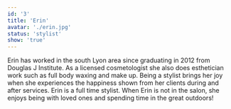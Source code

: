 ```yaml
---
id: '3'
title: 'Erin'
avatar: './erin.jpg'
status: 'stylist'
show: 'true'
---
```


Erin has worked in the south Lyon area since graduating in 2012 from Douglas J Institute. As a licensed cosmetologist she also does esthetician work such as full body waxing and make up.
Being a stylist brings her joy when she experiences the happiness shown from her clients during and after services.
Erin is a full time stylist. When Erin is not in the salon, she enjoys being with loved ones and spending time in the great outdoors!


